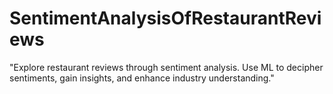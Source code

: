 # SentimentAnalysisOfRestaurantReviews
"Explore restaurant reviews through sentiment analysis. Use ML to decipher sentiments, gain insights, and enhance industry understanding."
